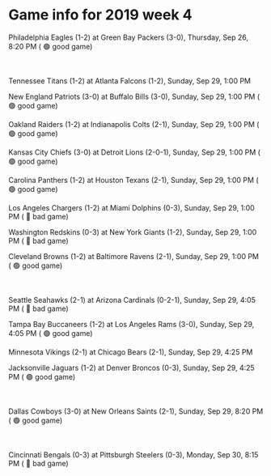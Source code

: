 # Game info for 2019 week 4

Philadelphia Eagles (1-2) at Green Bay Packers (3-0), Thursday, Sep 26, 8:20 PM (	:green_circle: good game)


<br/>

Tennessee Titans (1-2) at Atlanta Falcons (1-2), Sunday, Sep 29, 1:00 PM

New England Patriots (3-0) at Buffalo Bills (3-0), Sunday, Sep 29, 1:00 PM (	:green_circle: good game)

Oakland Raiders (1-2) at Indianapolis Colts (2-1), Sunday, Sep 29, 1:00 PM (	:green_circle: good game)

Kansas City Chiefs (3-0) at Detroit Lions (2-0-1), Sunday, Sep 29, 1:00 PM (	:green_circle: good game)

Carolina Panthers (1-2) at Houston Texans (2-1), Sunday, Sep 29, 1:00 PM (	:green_circle: good game)

Los Angeles Chargers (1-2) at Miami Dolphins (0-3), Sunday, Sep 29, 1:00 PM (	:red_circle: bad game)

Washington Redskins (0-3) at New York Giants (1-2), Sunday, Sep 29, 1:00 PM (	:red_circle: bad game)

Cleveland Browns (1-2) at Baltimore Ravens (2-1), Sunday, Sep 29, 1:00 PM (	:green_circle: good game)


<br/>

Seattle Seahawks (2-1) at Arizona Cardinals (0-2-1), Sunday, Sep 29, 4:05 PM (	:red_circle: bad game)

Tampa Bay Buccaneers (1-2) at Los Angeles Rams (3-0), Sunday, Sep 29, 4:05 PM (	:green_circle: good game)

Minnesota Vikings (2-1) at Chicago Bears (2-1), Sunday, Sep 29, 4:25 PM

Jacksonville Jaguars (1-2) at Denver Broncos (0-3), Sunday, Sep 29, 4:25 PM (	:green_circle: good game)


<br/>

Dallas Cowboys (3-0) at New Orleans Saints (2-1), Sunday, Sep 29, 8:20 PM (	:green_circle: good game)


<br/>

Cincinnati Bengals (0-3) at Pittsburgh Steelers (0-3), Monday, Sep 30, 8:15 PM (	:red_circle: bad game)

